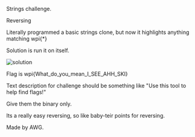 Strings challenge.

Reversing

Literally programmed a basic strings clone, but now it highlights anything matching wpi{*}

Solution is run it on itself. 

![solution](https://i.imgur.com/EYl4CJg.png)

Flag is wpi{What_do_you_mean_I_SEE_AHH_SKI}

Text description for challenge should be something like "Use this tool to help find flags!"

Give them the binary only.

Its a really easy reversing, so like baby-teir points for reversing.

Made by AWG.
